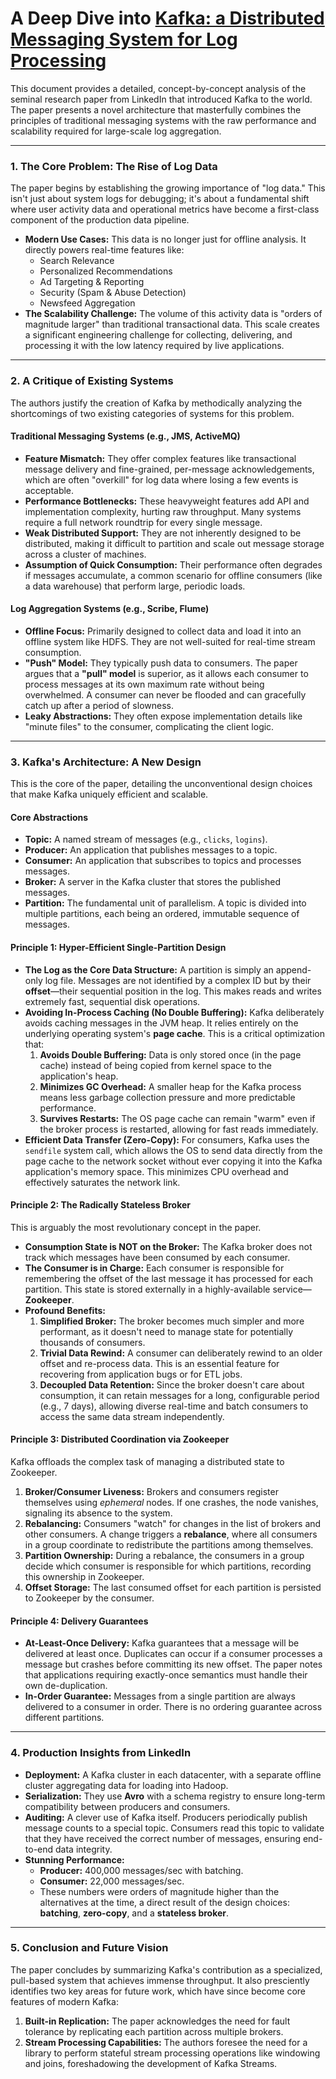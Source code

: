 
# A Deep Dive into [Kafka: a Distributed Messaging System for Log Processing](https://notes.stephenholiday.com/Kafka.pdf)

This document provides a detailed, concept-by-concept analysis of the seminal research paper from LinkedIn that introduced Kafka to the world. The paper presents a novel architecture that masterfully combines the principles of traditional messaging systems with the raw performance and scalability required for large-scale log aggregation.

---

### 1. The Core Problem: The Rise of Log Data

The paper begins by establishing the growing importance of "log data." This isn't just about system logs for debugging; it's about a fundamental shift where user activity data and operational metrics have become a first-class component of the production data pipeline.

*   **Modern Use Cases:** This data is no longer just for offline analysis. It directly powers real-time features like:
    *   Search Relevance
    *   Personalized Recommendations
    *   Ad Targeting & Reporting
    *   Security (Spam & Abuse Detection)
    *   Newsfeed Aggregation
*   **The Scalability Challenge:** The volume of this activity data is "orders of magnitude larger" than traditional transactional data. This scale creates a significant engineering challenge for collecting, delivering, and processing it with the low latency required by live applications.

---

### 2. A Critique of Existing Systems

The authors justify the creation of Kafka by methodically analyzing the shortcomings of two existing categories of systems for this problem.

#### Traditional Messaging Systems (e.g., JMS, ActiveMQ)

*   **Feature Mismatch:** They offer complex features like transactional message delivery and fine-grained, per-message acknowledgements, which are often "overkill" for log data where losing a few events is acceptable.
*   **Performance Bottlenecks:** These heavyweight features add API and implementation complexity, hurting raw throughput. Many systems require a full network roundtrip for every single message.
*   **Weak Distributed Support:** They are not inherently designed to be distributed, making it difficult to partition and scale out message storage across a cluster of machines.
*   **Assumption of Quick Consumption:** Their performance often degrades if messages accumulate, a common scenario for offline consumers (like a data warehouse) that perform large, periodic loads.

#### Log Aggregation Systems (e.g., Scribe, Flume)

*   **Offline Focus:** Primarily designed to collect data and load it into an offline system like HDFS. They are not well-suited for real-time stream consumption.
*   **"Push" Model:** They typically push data to consumers. The paper argues that a **"pull" model** is superior, as it allows each consumer to process messages at its own maximum rate without being overwhelmed. A consumer can never be flooded and can gracefully catch up after a period of slowness.
*   **Leaky Abstractions:** They often expose implementation details like "minute files" to the consumer, complicating the client logic.

---

### 3. Kafka's Architecture: A New Design

This is the core of the paper, detailing the unconventional design choices that make Kafka uniquely efficient and scalable.

#### Core Abstractions

*   **Topic:** A named stream of messages (e.g., `clicks`, `logins`).
*   **Producer:** An application that publishes messages to a topic.
*   **Consumer:** An application that subscribes to topics and processes messages.
*   **Broker:** A server in the Kafka cluster that stores the published messages.
*   **Partition:** The fundamental unit of parallelism. A topic is divided into multiple partitions, each being an ordered, immutable sequence of messages.

#### Principle 1: Hyper-Efficient Single-Partition Design

*   **The Log as the Core Data Structure:** A partition is simply an append-only log file. Messages are not identified by a complex ID but by their **offset**—their sequential position in the log. This makes reads and writes extremely fast, sequential disk operations.
*   **Avoiding In-Process Caching (No Double Buffering):** Kafka deliberately avoids caching messages in the JVM heap. It relies entirely on the underlying operating system's **page cache**. This is a critical optimization that:
    1.  **Avoids Double Buffering:** Data is only stored once (in the page cache) instead of being copied from kernel space to the application's heap.
    2.  **Minimizes GC Overhead:** A smaller heap for the Kafka process means less garbage collection pressure and more predictable performance.
    3.  **Survives Restarts:** The OS page cache can remain "warm" even if the broker process is restarted, allowing for fast reads immediately.
*   **Efficient Data Transfer (Zero-Copy):** For consumers, Kafka uses the `sendfile` system call, which allows the OS to send data directly from the page cache to the network socket without ever copying it into the Kafka application's memory space. This minimizes CPU overhead and effectively saturates the network link.

#### Principle 2: The Radically Stateless Broker

This is arguably the most revolutionary concept in the paper.

*   **Consumption State is NOT on the Broker:** The Kafka broker does not track which messages have been consumed by each consumer.
*   **The Consumer is in Charge:** Each consumer is responsible for remembering the offset of the last message it has processed for each partition. This state is stored externally in a highly-available service—**Zookeeper**.
*   **Profound Benefits:**
    1.  **Simplified Broker:** The broker becomes much simpler and more performant, as it doesn't need to manage state for potentially thousands of consumers.
    2.  **Trivial Data Rewind:** A consumer can deliberately rewind to an older offset and re-process data. This is an essential feature for recovering from application bugs or for ETL jobs.
    3.  **Decoupled Data Retention:** Since the broker doesn't care about consumption, it can retain messages for a long, configurable period (e.g., 7 days), allowing diverse real-time and batch consumers to access the same data stream independently.

#### Principle 3: Distributed Coordination via Zookeeper

Kafka offloads the complex task of managing a distributed state to Zookeeper.

1.  **Broker/Consumer Liveness:** Brokers and consumers register themselves using *ephemeral* nodes. If one crashes, the node vanishes, signaling its absence to the system.
2.  **Rebalancing:** Consumers "watch" for changes in the list of brokers and other consumers. A change triggers a **rebalance**, where all consumers in a group coordinate to redistribute the partitions among themselves.
3.  **Partition Ownership:** During a rebalance, the consumers in a group decide which consumer is responsible for which partitions, recording this ownership in Zookeeper.
4.  **Offset Storage:** The last consumed offset for each partition is persisted to Zookeeper by the consumer.

#### Principle 4: Delivery Guarantees

*   **At-Least-Once Delivery:** Kafka guarantees that a message will be delivered at least once. Duplicates can occur if a consumer processes a message but crashes before committing its new offset. The paper notes that applications requiring exactly-once semantics must handle their own de-duplication.
*   **In-Order Guarantee:** Messages from a single partition are always delivered to a consumer in order. There is no ordering guarantee across different partitions.

---

### 4. Production Insights from LinkedIn

*   **Deployment:** A Kafka cluster in each datacenter, with a separate offline cluster aggregating data for loading into Hadoop.
*   **Serialization:** They use **Avro** with a schema registry to ensure long-term compatibility between producers and consumers.
*   **Auditing:** A clever use of Kafka itself. Producers periodically publish message counts to a special topic. Consumers read this topic to validate that they have received the correct number of messages, ensuring end-to-end data integrity.
*   **Stunning Performance:**
    *   **Producer:** 400,000 messages/sec with batching.
    *   **Consumer:** 22,000 messages/sec.
    *   These numbers were orders of magnitude higher than the alternatives at the time, a direct result of the design choices: **batching**, **zero-copy**, and a **stateless broker**.

---

### 5. Conclusion and Future Vision

The paper concludes by summarizing Kafka's contribution as a specialized, pull-based system that achieves immense throughput. It also presciently identifies two key areas for future work, which have since become core features of modern Kafka:

1.  **Built-in Replication:** The paper acknowledges the need for fault tolerance by replicating each partition across multiple brokers.
2.  **Stream Processing Capabilities:** The authors foresee the need for a library to perform stateful stream processing operations like windowing and joins, foreshadowing the development of Kafka Streams.
